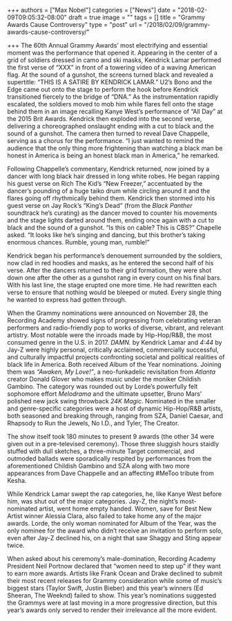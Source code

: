 +++
authors = ["Max Nobel"]
categories = ["News"]
date = "2018-02-09T09:05:32-08:00"
draft = true
image = ""
tags = []
title = "Grammy Awards Cause Controversy"
type = "post"
url = "/2018/02/09/grammy-awards-cause-controversy/"

+++
The 60th Annual Grammy Awards’ most electrifying and essential moment was the performance that opened it. Appearing in the center of a grid of soldiers dressed in camo and ski masks, Kendrick Lamar performed the first verse of “XXX” in front of a towering video of a waving American flag. At the sound of a gunshot, the screens turned black and revealed a supertitle: “THIS IS A SATIRE BY KENDRICK LAMAR.” U2’s Bono and the Edge came out onto the stage to perform the hook before Kendrick transitioned fiercely to the bridge of “DNA.” As the instrumentation rapidly escalated, the soldiers moved to mob him while flares fell onto the stage behind them in an image recalling Kanye West’s performance of “All Day” at the 2015 Brit Awards. Kendrick then exploded into the second verse, delivering a choreographed onslaught ending with a cut to black and the sound of a gunshot. The camera then turned to reveal Dave Chappelle, serving as a chorus for the performance. “I just wanted to remind the audience that the only thing more frightening than watching a black man be honest in America is being an honest black man in America,” he remarked. 

Following Chappelle’s commentary, Kendrick returned, now joined by a dancer with long black hair dressed in long white robes. He began rapping his guest verse on Rich The Kid’s “New Freezer,” accentuated by the dancer’s pounding of a huge taiko drum while circling around it and the flares going off rhythmically behind them. Kendrick then stormed into his guest verse on Jay Rock’s “King’s Dead” (from the _Black Panther_ soundtrack he’s curating) as the dancer moved to counter his movements and the stage lights darted around them, ending once again with a cut to black and the sound of a gunshot. “Is this on cable? This is CBS?” Chapelle asked. “It looks like he’s singing and dancing, but this brother’s taking enormous chances. Rumble, young man, rumble!” 

Kendrick began his performance’s denouement surrounded by the soldiers, now clad in red hoodies and masks, as he entered the second half of his verse. After the dancers returned to their grid formation, they were shot down one after the other as a gunshot rang in every count on his final bars. With his last line, the stage erupted one more time. He had rewritten each verse to ensure that nothing would be bleeped or muted. Every single thing he wanted to express had gotten through.

When the Grammy nominations were announced on November 28, the Recording Academy showed signs of progressing from celebrating veteran performers and radio-friendly pop to works of diverse, vibrant, and relevant artistry. Most notable were the inroads made by Hip-Hop/R&B, the most consumed genre in the U.S. in 2017. _DAMN._ by Kendrick Lamar and _4:44_ by Jay-Z were highly personal, critically acclaimed, commercially successful, and culturally impactful projects confronting societal and political realities of black life in America. Both received Album of the Year nominations. Joining them was _“Awaken, My Love!”_, a neo-funkadelic revisitation from _Atlanta_ creator Donald Glover who makes music under the moniker Childish Gambino. The category was rounded out by Lorde’s powerfully felt sophomore effort _Melodrama_ and the ultimate upsetter, Bruno Mars’ polished new jack swing throwback _24K Magic_. Nominated in the smaller and genre-specific categories were a host of dynamic Hip-Hop/R&B artists, both seasoned and breaking through, ranging from SZA, Daniel Caesar, and Rhapsody to Run the Jewels, No I.D., and Tyler, The Creator.

The show itself took 180 minutes to present 9 awards (the other 34 were given out in a pre-televised ceremony). Those three sluggish hours staidly stuffed with dull sketches, a three-minute Target commercial, and outmoded ballads were sporadically respited by performances from the aforementioned Childish Gambino and SZA along with two more appearances from Dave Chappelle and an affecting #MeToo tribute from Kesha. 

While Kendrick Lamar swept the rap categories, he, like Kanye West before him, was shut out of the major categories. Jay-Z, the night’s most-nominated artist, went home empty handed. Women, save for Best New Artist winner Alessia Clara, also failed to take home any of the major awards. Lorde, the only woman nominated for Album of the Year, was the only nominee for the award who didn’t receive an invitation to perform solo, even after Jay-Z declined his, on a night that saw Shaggy and Sting appear twice. 

When asked about his ceremony’s male-domination, Recording Academy President Neil Portnow declared that “women need to step up” if they want to earn more awards. Artists like Frank Ocean and Drake declined to submit their most recent releases for Grammy consideration while some of music’s biggest stars (Taylor Swift, Justin Bieber) and this year’s winners (Ed Sheeran, The Weeknd) failed to show. This year’s nominations suggested the Grammys were at last moving in a more progressive direction, but this year’s awards only served to render their irrelevance all the more evident.